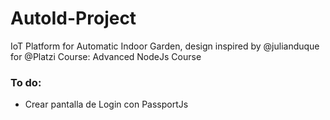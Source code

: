 # AutoId-Project

IoT Platform for Automatic Indoor Garden, design inspired by @julianduque for @Platzi Course: Advanced NodeJs Course

### To do:

- Crear pantalla de Login con PassportJs
